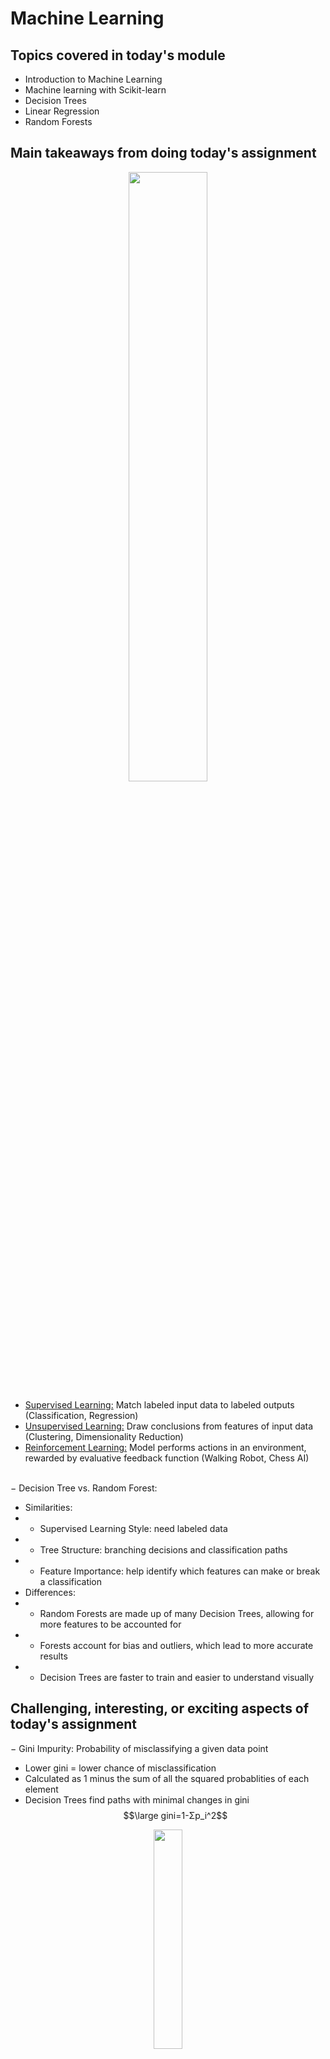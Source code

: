 # Machine Learning

## Topics covered in today's module

* Introduction to Machine Learning
* Machine learning with Scikit-learn
* Decision Trees
* Linear Regression
* Random Forests

## Main takeaways from doing today's assignment
<div align=center><img src="https://1394217531-files.gitbook.io/~/files/v0/b/gitbook-legacy-files/o/assets%2F-LvBP1svpACTB1R1x_U4%2F-LwQbcbsD6nnVTHSgxV1%2F-LwQcH6NWMz6kjAEqpge%2Fimage.png?alt=media&token=2ccddf94-0321-472e-a2dd-49e7ab63914d" width=50% height=50%></div>

- <ins>Supervised Learning:</ins> Match labeled input data to labeled outputs (Classification, Regression)
- <ins>Unsupervised Learning:</ins> Draw conclusions from features of input data (Clustering, Dimensionality Reduction)
- <ins>Reinforcement Learning:</ins> Model performs actions in an environment, rewarded by evaluative feedback function (Walking Robot, Chess AI)
<br></br>

&minus; Decision Tree vs. Random Forest:
- Similarities:
- - Supervised Learning Style: need labeled data
- - Tree Structure: branching decisions and classification paths
- - Feature Importance: help identify which features can make or break a classification
- Differences:
- - Random Forests are made up of many Decision Trees, allowing for more features to be accounted for
- - Forests account for bias and outliers, which lead to more accurate results
- - Decision Trees are faster to train and easier to understand visually

## Challenging, interesting, or exciting aspects of today's assignment
&minus; Gini Impurity: Probability of misclassifying a given data point
- Lower gini = lower chance of misclassification
- Calculated as 1 minus the sum of all the squared probablities of each element
- Decision Trees find paths with minimal changes in gini 
$$\large gini=1-Σp_i^2$$
<div align=center><img src="https://upload.wikimedia.org/wikipedia/commons/5/59/Economics_Gini_coefficient2.svg" width=30% height=30%></div>

## Additional resources used 
[Machine Learning Cheat Flow Map](https://maps.joindeltaacademy.com/) \
[Random Forest Initialization](https://scikit-learn.org/stable/modules/ensemble.html#forests-of-randomized-trees) \
[Lars-Lasso Model](https://scikit-learn.org/stable/modules/linear_model.html#lars-lasso) \
[Gini Impurity](https://blog.quantinsti.com/gini-index/) \
[Gini Impurity](https://www.learndatasci.com/glossary/gini-impurity/) \
[How Decision Trees use Gini Index](https://towardsdatascience.com/decision-trees-explained-entropy-information-gain-gini-index-ccp-pruning-4d78070db36c)
